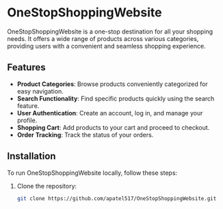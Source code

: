 # OneStopShoppingWebsite

OneStopShoppingWebsite is a one-stop destination for all your shopping needs. It offers a wide range of products across various categories, providing users with a convenient and seamless shopping experience.

## Features

- **Product Categories**: Browse products conveniently categorized for easy navigation.
- **Search Functionality**: Find specific products quickly using the search feature.
- **User Authentication**: Create an account, log in, and manage your profile.
- **Shopping Cart**: Add products to your cart and proceed to checkout.
- **Order Tracking**: Track the status of your orders.

## Installation

To run OneStopShoppingWebsite locally, follow these steps:

1. Clone the repository:
   ```bash
   git clone https://github.com/apatel517/OneStopShoppingWebsite.git
